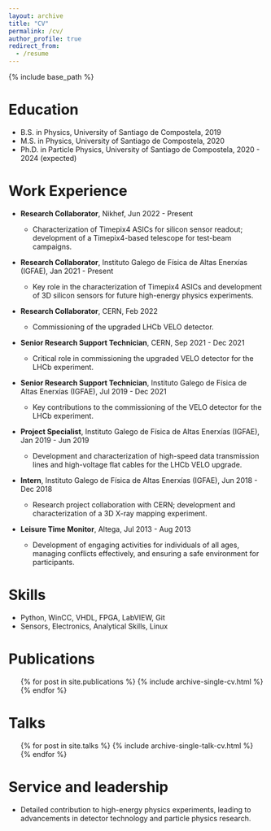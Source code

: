 ```yaml
---
layout: archive
title: "CV"
permalink: /cv/
author_profile: true
redirect_from:
  - /resume
---
```


{% include base_path %}

Education
======
* B.S. in Physics, University of Santiago de Compostela, 2019
* M.S. in Physics, University of Santiago de Compostela, 2020
* Ph.D. in Particle Physics, University of Santiago de Compostela, 2020 - 2024 (expected)

Work Experience
======
* **Research Collaborator**, Nikhef, Jun 2022 - Present
  * Characterization of Timepix4 ASICs for silicon sensor readout; development of a Timepix4-based telescope for test-beam campaigns.

* **Research Collaborator**, Instituto Galego de Física de Altas Enerxías (IGFAE), Jan 2021 - Present
  * Key role in the characterization of Timepix4 ASICs and development of 3D silicon sensors for future high-energy physics experiments.

* **Research Collaborator**, CERN, Feb 2022
  * Commissioning of the upgraded LHCb VELO detector.

* **Senior Research Support Technician**, CERN, Sep 2021 - Dec 2021
  * Critical role in commissioning the upgraded VELO detector for the LHCb experiment.

* **Senior Research Support Technician**, Instituto Galego de Física de Altas Enerxías (IGFAE), Jul 2019 - Dec 2021
  * Key contributions to the commissioning of the VELO detector for the LHCb experiment.

* **Project Specialist**, Instituto Galego de Física de Altas Enerxías (IGFAE), Jan 2019 - Jun 2019
  * Development and characterization of high-speed data transmission lines and high-voltage flat cables for the LHCb VELO upgrade.

* **Intern**, Instituto Galego de Física de Altas Enerxías (IGFAE), Jun 2018 - Dec 2018
  * Research project collaboration with CERN; development and characterization of a 3D X-ray mapping experiment.

* **Leisure Time Monitor**, Altega, Jul 2013 - Aug 2013
  * Development of engaging activities for individuals of all ages, managing conflicts effectively, and ensuring a safe environment for participants.

Skills
======
* Python, WinCC, VHDL, FPGA, LabVIEW, Git
* Sensors, Electronics, Analytical Skills, Linux

Publications
======
  <ul>{% for post in site.publications %}
    {% include archive-single-cv.html %}
  {% endfor %}</ul>
  
Talks
======
  <ul>{% for post in site.talks %}
    {% include archive-single-talk-cv.html %}
  {% endfor %}</ul>
  
Service and leadership
======
* Detailed contribution to high-energy physics experiments, leading to advancements in detector technology and particle physics research.
